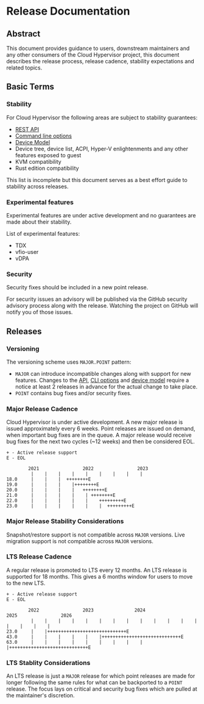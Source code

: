 # Release Documentation

## Abstract

This document provides guidance to users, downstream maintainers and
any other consumers of the Cloud Hypervisor project, this document
describes the release process, release cadence, stability expectations and
related topics.

## Basic Terms

### Stability

For Cloud Hypervisor the following areas are subject to stability guarantees:

- [REST API](api.md#rest-api)
- [Command line options](api.md#command-line-interface)
- [Device Model](device_model.md)
- Device tree, device list, ACPI, Hyper-V enlightenments and any other
  features exposed to guest
- KVM compatibility
- Rust edition compatibility

This list is incomplete but this document serves as a best effort guide to stability
across releases.

### Experimental features

Experimental features are under active development and no guarantees are made about their stability.

List of experimental features:

- TDX
- vfio-user
- vDPA

### Security

Security fixes should be included in a new point release.

For security issues an advisory will be published via the GitHub security advisory process along with the release. Watching the project on GitHub will notify you of those issues.

## Releases

### Versioning

The versioning scheme uses `MAJOR.POINT` pattern:

- `MAJOR` can introduce incompatible changes along with support for new features. Changes to the [API](api.md#rest-api),
  [CLI options](api.md#command-line-interface) and [device model](device_model.md)
  require a notice at least 2 releases in advance for the actual change to take
  place.
- `POINT` contains bug fixes and/or security fixes.

### Major Release Cadence

Cloud Hypervisor is under active development. A new major release is issued approximately
every 6 weeks. Point releases are issued on demand, when important bug fixes are in
the queue. A major release would receive bug fixes for the next two cycles (~12 weeks)
and then be considered EOL.

```
+ - Active release support
E - EOL

        2021                2022                2023 
         |    |    |    |    |    |    |    |    | 
18.0     |    |    |  ++++++++E
19.0     |    |    |    |++++++++E
20.0     |    |    |    |   ++++++++E
21.0     |    |    |    |    | ++++++++E
22.0     |    |    |    |    |    +++++++++E
23.0     |    |    |    |    |    |  +++++++++E

```

### Major Release Stability Considerations

Snapshot/restore support is not compatible across `MAJOR` versions.
Live migration support is not compatible across `MAJOR` versions.

### LTS Release Cadence

A regular release is promoted to LTS every 12 months. An LTS release is supported for 18 months. This gives a 6 months window for users to move to the new LTS.

```
+ - Active release support
E - EOL

        2022                2023               2024                 2025                2026
         |    |    |    |    |    |    |    |    |    |    |    |    |    |    |    |    |
23.0     |    |+++++++++++++++++++++++++++++E
43.0     |    |    |    |    |    |+++++++++++++++++++++++++++++E
63.0     |    |    |    |    |    |    |    |    |    |+++++++++++++++++++++++++++++E

```

### LTS Stablity Considerations

An LTS release is just a `MAJOR` release for which point releases are made for
longer following the same rules for what can be backported to a `POINT` release.
The focus lays on critical and security bug fixes which are pulled at the
maintainer's discretion.

